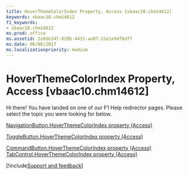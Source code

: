 ```yaml
---
title: HoverThemeColorIndex Property, Access [vbaac10.chm14612]
keywords: vbaac10.chm14612
f1_keywords:
- vbaac10.chm14612
ms.prod: office
ms.assetid: 2a0de347-828b-4433-aa07-22e1a94f6dff
ms.date: 06/08/2017
ms.localizationpriority: medium
---
```



# HoverThemeColorIndex Property, Access [vbaac10.chm14612]

Hi there! You have landed on one of our F1 Help redirector pages. Please select the topic you were looking for below.

[NavigationButton.HoverThemeColorIndex property (Access)](https://msdn.microsoft.com/library/d2412f7c-0344-1a32-e95b-5abd04d9aabe%28Office.15%29.aspx)

[ToggleButton.HoverThemeColorIndex property (Access)](https://msdn.microsoft.com/library/40c60375-cd0b-73eb-1999-737b6d8cfc01%28Office.15%29.aspx)

[CommandButton.HoverThemeColorIndex property (Access)](https://msdn.microsoft.com/library/7fec39e2-f79f-1260-ff6f-9e634ff18fe0%28Office.15%29.aspx)
[TabControl.HoverThemeColorIndex property (Access)](https://msdn.microsoft.com/library/9e8e2111-33b5-0dc8-5949-f6512b7603e4%28Office.15%29.aspx)

[!include[Support and feedback](~/includes/feedback-boilerplate.md)]